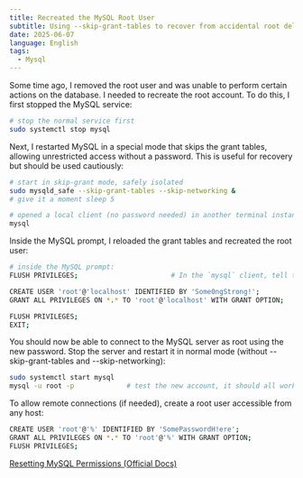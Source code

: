 ```yaml
---
title: Recreated the MySQL Root User
subtitle: Using --skip-grant-tables to recover from accidental root deletion
date: 2025-06-07
language: English
tags:
  - Mysql
---
```


Some time ago, I removed the root user and was unable to perform certain actions on the database. I needed to recreate the root account. To do this, I first stopped the MySQL service:

```bash
# stop the normal service first
sudo systemctl stop mysql
```

Next, I restarted MySQL in a special mode that skips the grant tables, allowing unrestricted access without a password. This is useful for recovery but should be used cautiously:

```bash
# start in skip-grant mode, safely isolated
sudo mysqld_safe --skip-grant-tables --skip-networking &
# give it a moment sleep 5   

# opened a local client (no password needed) in another terminal instance
mysql

```

Inside the MySQL prompt, I reloaded the grant tables and recreated the root user:

```bash
# inside the MySQL prompt:
FLUSH PRIVILEGES;                       # In the `mysql` client, tell the server to reload the grant tables so that account-management statements work

CREATE USER 'root'@'localhost' IDENTIFIED BY 'Some0ngStrong!';
GRANT ALL PRIVILEGES ON *.* TO 'root'@'localhost' WITH GRANT OPTION;

FLUSH PRIVILEGES;
EXIT;
```

You should now be able to connect to the MySQL server as root using the new password. Stop the server and restart it in normal mode (without --skip-grant-tables and --skip-networking):

```bash
sudo systemctl start mysql   
mysql -u root -p             # test the new account, it should all work with new password created
```

To allow remote connections (if needed), create a root user accessible from any host:

```bash
CREATE USER 'root'@'%' IDENTIFIED BY 'SomePasswordH!ere';
GRANT ALL PRIVILEGES ON *.* TO 'root'@'%' WITH GRANT OPTION;
FLUSH PRIVILEGES;
```

[Resetting MySQL Permissions (Official Docs)](https://dev.mysql.com/doc/refman/8.4/en/resetting-permissions.html)